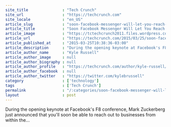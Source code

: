 ```yaml
---
site_title               : "Tech Crunch"
site_url                 : "https://techcrunch.com"
site_locale              : "en_US"
article_slug             : "soon-facebook-messenger-will-let-you-reach-out-to-businesses"
article_title            : "Soon Facebook Messenger Will Let You Reach Out To Businesses"
article_image            : "https://tctechcrunch2011.files.wordpress.com/2015/03/screen-shot-2015-03-25-at-10-24-30-am.png?w=764&h=400&crop=1"
article_url              : "https://techcrunch.com/2015/03/25/soon-facebook-messenger-will-let-you-reach-out-to-businesses/"
article_published_at     : "2015-03-25T10:38:36-03:00"
article_description      : "During the opening keynote at Facebook's F8 conference, Mark Zuckerberg just announced that you'll soon be able to reach out to businesses from within the..."
article_author_name      : "Kyle Russell"
article_author_image     : null
article_author_biography : null
article_author_profile   : "https://techcrunch.com/author/kyle-russell/"
article_author_facebook  : null
article_author_twitter   : "https://twitter.com/kylebrussell"
category                 : ['technology']
tags                     : ['Tech Crunch']
permalink                : "/:categories/soon-facebook-messenger-will-let-you-reach-out-to-businesses/"
layout                   : post
---
```


During the opening keynote at Facebook's F8 conference, Mark Zuckerberg just announced that you'll soon be able to reach out to businesses from within the...
